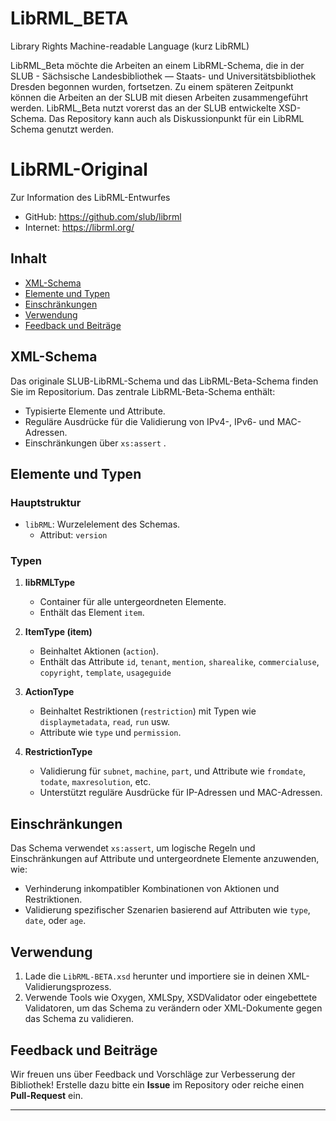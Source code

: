 # LibRML_BETA

Library Rights Machine-readable Language (kurz LibRML)

LibRML_Beta möchte die Arbeiten an einem LibRML-Schema, die in der SLUB - Sächsische Landesbibliothek — Staats- und Universitätsbibliothek Dresden begonnen wurden, fortsetzen. Zu einem späteren Zeitpunkt können die Arbeiten an der SLUB mit diesen Arbeiten zusammengeführt werden.
LibRML_Beta nutzt vorerst das an der SLUB entwickelte XSD-Schema. Das Repository kann auch als Diskussionpunkt für ein LibRML Schema genutzt werden.

# LibRML-Original
Zur Information des LibRML-Entwurfes 
- GitHub: https://github.com/slub/librml
- Internet: https://librml.org/



## Inhalt

- [XML-Schema](#xml-schema)
- [Elemente und Typen](#elemente-und-typen)
- [Einschränkungen](#einschränkungen)
- [Verwendung](#verwendung)
- [Feedback und Beiträge](#feedback-und-beiträge)



## XML-Schema

Das originale SLUB-LibRML-Schema und das LibRML-Beta-Schema finden Sie im Repositorium.
Das zentrale LibRML-Beta-Schema enthält:
- Typisierte Elemente und Attribute.
- Reguläre Ausdrücke für die Validierung von IPv4-, IPv6- und MAC-Adressen.
- Einschränkungen über `xs:assert` .

## Elemente und Typen

### Hauptstruktur
- `libRML`: Wurzelelement des Schemas.
  - Attribut: `version`

### Typen
1. **libRMLType**
   - Container für alle untergeordneten Elemente.
   - Enthält das Element `item`.


2. **ItemType (item)**
   - Beinhaltet Aktionen (`action`).
   - Enthält das Attribute `id`, `tenant`, `mention`, `sharealike`, `commercialuse`, `copyright`, `template`, `usageguide`
   
3. **ActionType**
   - Beinhaltet Restriktionen (`restriction`) mit Typen wie `displaymetadata`, `read`, `run` usw.
   - Attribute wie `type` und `permission`.

4. **RestrictionType**
   - Validierung für `subnet`, `machine`, `part`, und Attribute wie `fromdate`, `todate`, `maxresolution`, etc.
   - Unterstützt reguläre Ausdrücke für IP-Adressen und MAC-Adressen.

## Einschränkungen

Das Schema verwendet `xs:assert`, um logische Regeln und Einschränkungen auf Attribute und untergeordnete Elemente anzuwenden, wie:
- Verhinderung inkompatibler Kombinationen von Aktionen und Restriktionen.
- Validierung spezifischer Szenarien basierend auf Attributen wie `type`, `date`, oder `age`.

## Verwendung

1. Lade die `LibRML-BETA.xsd` herunter und importiere sie in deinen XML-Validierungsprozess.
2. Verwende Tools wie Oxygen, XMLSpy, XSDValidator oder eingebettete Validatoren, um das Schema zu verändern oder XML-Dokumente gegen das Schema zu validieren.


## Feedback und Beiträge

Wir freuen uns über Feedback und Vorschläge zur Verbesserung der Bibliothek! Erstelle dazu bitte ein **Issue** im Repository oder reiche einen **Pull-Request** ein.

---

